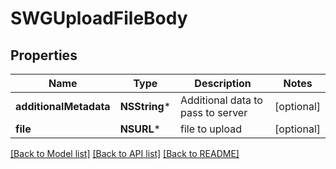 # SWGUploadFileBody

## Properties
Name | Type | Description | Notes
------------ | ------------- | ------------- | -------------
**additionalMetadata** | **NSString*** | Additional data to pass to server | [optional] 
**file** | **NSURL*** | file to upload | [optional] 

[[Back to Model list]](../README.md#documentation-for-models) [[Back to API list]](../README.md#documentation-for-api-endpoints) [[Back to README]](../README.md)


